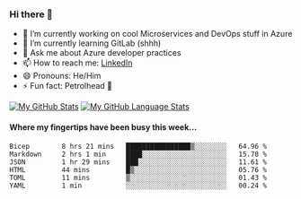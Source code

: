 ### Hi there 👋

- 🔭 I’m currently working on cool Microservices and DevOps stuff in Azure
- 🌱 I’m currently learning GitLab (shhh)
- 💬 Ask me about Azure developer practices
- 📫 How to reach me: [LinkedIn](https://www.linkedin.com/in/gordonbyers/)
- 😄 Pronouns: He/Him 
- ⚡ Fun fact: Petrolhead 🚙

[![My GitHub Stats](https://github-readme-stats.vercel.app/api/?username=gordonby&count_private=true&theme=tokyonight&showicons=true)]()
[![My GitHub Language Stats](https://github-readme-stats.vercel.app/api/top-langs/?username=gordonby&langs_count=5&theme=tokyonight)]()

#### Where my fingertips have been busy this week... 
<!--START_SECTION:waka-->

```text
Bicep        8 hrs 21 mins   ████████████████▒░░░░░░░░   64.96 %
Markdown     2 hrs 1 min     ████░░░░░░░░░░░░░░░░░░░░░   15.78 %
JSON         1 hr 29 mins    ███░░░░░░░░░░░░░░░░░░░░░░   11.61 %
HTML         44 mins         █▒░░░░░░░░░░░░░░░░░░░░░░░   05.76 %
TOML         11 mins         ▒░░░░░░░░░░░░░░░░░░░░░░░░   01.43 %
YAML         1 min           ░░░░░░░░░░░░░░░░░░░░░░░░░   00.24 %
```

<!--END_SECTION:waka-->
